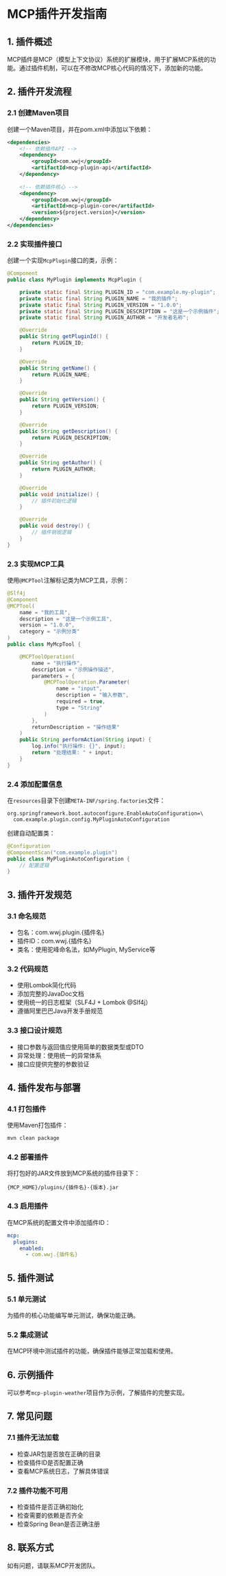 # MCP插件开发指南

## 1. 插件概述

MCP插件是MCP（模型上下文协议）系统的扩展模块，用于扩展MCP系统的功能。通过插件机制，可以在不修改MCP核心代码的情况下，添加新的功能。

## 2. 插件开发流程

### 2.1 创建Maven项目

创建一个Maven项目，并在pom.xml中添加以下依赖：

```xml
<dependencies>
    <!-- 依赖插件API -->
    <dependency>
        <groupId>com.wwj</groupId>
        <artifactId>mcp-plugin-api</artifactId>
    </dependency>
    
    <!-- 依赖插件核心 -->
    <dependency>
        <groupId>com.wwj</groupId>
        <artifactId>mcp-plugin-core</artifactId>
        <version>${project.version}</version>
    </dependency>
</dependencies>
```

### 2.2 实现插件接口

创建一个实现`McpPlugin`接口的类，示例：

```java
@Component
public class MyPlugin implements McpPlugin {

    private static final String PLUGIN_ID = "com.example.my-plugin";
    private static final String PLUGIN_NAME = "我的插件";
    private static final String PLUGIN_VERSION = "1.0.0";
    private static final String PLUGIN_DESCRIPTION = "这是一个示例插件";
    private static final String PLUGIN_AUTHOR = "开发者名称";

    @Override
    public String getPluginId() {
        return PLUGIN_ID;
    }

    @Override
    public String getName() {
        return PLUGIN_NAME;
    }

    @Override
    public String getVersion() {
        return PLUGIN_VERSION;
    }

    @Override
    public String getDescription() {
        return PLUGIN_DESCRIPTION;
    }

    @Override
    public String getAuthor() {
        return PLUGIN_AUTHOR;
    }

    @Override
    public void initialize() {
        // 插件初始化逻辑
    }

    @Override
    public void destroy() {
        // 插件销毁逻辑
    }
}
```

### 2.3 实现MCP工具

使用`@MCPTool`注解标记类为MCP工具，示例：

```java
@Slf4j
@Component
@MCPTool(
    name = "我的工具",
    description = "这是一个示例工具",
    version = "1.0.0",
    category = "示例分类"
)
public class MyMcpTool {

    @MCPToolOperation(
        name = "执行操作",
        description = "示例操作描述",
        parameters = {
            @MCPToolOperation.Parameter(
                name = "input",
                description = "输入参数",
                required = true,
                type = "String"
            )
        },
        returnDescription = "操作结果"
    )
    public String performAction(String input) {
        log.info("执行操作: {}", input);
        return "处理结果: " + input;
    }
}
```

### 2.4 添加配置信息

在`resources`目录下创建`META-INF/spring.factories`文件：

```properties
org.springframework.boot.autoconfigure.EnableAutoConfiguration=\
  com.example.plugin.config.MyPluginAutoConfiguration
```

创建自动配置类：

```java
@Configuration
@ComponentScan("com.example.plugin")
public class MyPluginAutoConfiguration {
    // 配置逻辑
}
```

## 3. 插件开发规范

### 3.1 命名规范

- 包名：com.wwj.plugin.{插件名}
- 插件ID：com.wwj.{插件名}
- 类名：使用驼峰命名法，如MyPlugin, MyService等

### 3.2 代码规范

- 使用Lombok简化代码
- 添加完整的JavaDoc文档
- 使用统一的日志框架（SLF4J + Lombok @Slf4j）
- 遵循阿里巴巴Java开发手册规范

### 3.3 接口设计规范

- 接口参数与返回值应使用简单的数据类型或DTO
- 异常处理：使用统一的异常体系
- 接口应提供完整的参数验证

## 4. 插件发布与部署

### 4.1 打包插件

使用Maven打包插件：

```bash
mvn clean package
```

### 4.2 部署插件

将打包好的JAR文件放到MCP系统的插件目录下：

```
{MCP_HOME}/plugins/{插件名}-{版本}.jar
```

### 4.3 启用插件

在MCP系统的配置文件中添加插件ID：

```yaml
mcp:
  plugins:
    enabled:
      - com.wwj.{插件名}
```

## 5. 插件测试

### 5.1 单元测试

为插件的核心功能编写单元测试，确保功能正确。

### 5.2 集成测试

在MCP环境中测试插件的功能，确保插件能够正常加载和使用。

## 6. 示例插件

可以参考`mcp-plugin-weather`项目作为示例，了解插件的完整实现。

## 7. 常见问题

### 7.1 插件无法加载

- 检查JAR包是否放在正确的目录
- 检查插件ID是否配置正确
- 查看MCP系统日志，了解具体错误

### 7.2 插件功能不可用

- 检查插件是否正确初始化
- 检查需要的依赖是否齐全
- 检查Spring Bean是否正确注册

## 8. 联系方式

如有问题，请联系MCP开发团队。